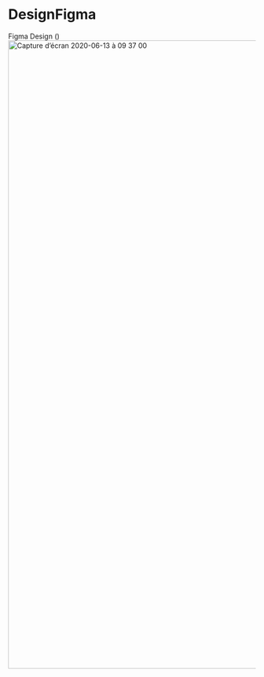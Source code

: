 # DesignFigma
Figma Design
()
[
<img width="1280" alt="Capture d’écran 2020-06-13 à 09 37 00" src="https://github.com/SiraniaDev/DesignFigma/files/4908101/X.-.1.pdf">
](url)
